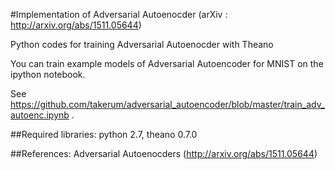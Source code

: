 #Implementation of Adversarial Autoenocder (arXiv : http://arxiv.org/abs/1511.05644)

Python codes for training Adversarial Autoenocder with Theano

You can train example models of Adversarial Autoencoder for MNIST on the ipython notebook. 

See https://github.com/takerum/adversarial_autoencoder/blob/master/train_adv_autoenc.ipynb .

##Required libraries:
python 2.7, theano 0.7.0

##References:
Adversarial Autoenocders (http://arxiv.org/abs/1511.05644)
